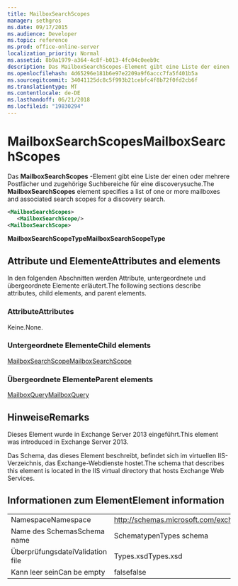 ```yaml
---
title: MailboxSearchScopes
manager: sethgros
ms.date: 09/17/2015
ms.audience: Developer
ms.topic: reference
ms.prod: office-online-server
localization_priority: Normal
ms.assetid: 8b9a1979-a364-4c8f-b013-4fc04c0eeb9c
description: Das MailboxSearchScopes-Element gibt eine Liste der einen oder mehrere Postfächer und zugehörige Suchbereiche für eine discoverysuche.
ms.openlocfilehash: 4d65296e181b6e97e2209a9f6accc7fa5f401b5a
ms.sourcegitcommit: 34041125dc8c5f993b21cebfc4f8b72f0fd2cb6f
ms.translationtype: MT
ms.contentlocale: de-DE
ms.lasthandoff: 06/21/2018
ms.locfileid: "19830294"
---
```

# <a name="mailboxsearchscopes"></a><span data-ttu-id="6b0e5-103">MailboxSearchScopes</span><span class="sxs-lookup"><span data-stu-id="6b0e5-103">MailboxSearchScopes</span></span>

<span data-ttu-id="6b0e5-104">Das **MailboxSearchScopes** -Element gibt eine Liste der einen oder mehrere Postfächer und zugehörige Suchbereiche für eine discoverysuche.</span><span class="sxs-lookup"><span data-stu-id="6b0e5-104">The **MailboxSearchScopes** element specifies a list of one or more mailboxes and associated search scopes for a discovery search.</span></span> 
  
```XML
<MailboxSearchScopes>
   <MailboxSearchScope/>
<MailboxSearchScope>
```

<span data-ttu-id="6b0e5-105">**MailboxSearchScopeType**</span><span class="sxs-lookup"><span data-stu-id="6b0e5-105">**MailboxSearchScopeType**</span></span>

## <a name="attributes-and-elements"></a><span data-ttu-id="6b0e5-106">Attribute und Elemente</span><span class="sxs-lookup"><span data-stu-id="6b0e5-106">Attributes and elements</span></span>

<span data-ttu-id="6b0e5-107">In den folgenden Abschnitten werden Attribute, untergeordnete und übergeordnete Elemente erläutert.</span><span class="sxs-lookup"><span data-stu-id="6b0e5-107">The following sections describe attributes, child elements, and parent elements.</span></span>
  
### <a name="attributes"></a><span data-ttu-id="6b0e5-108">Attribute</span><span class="sxs-lookup"><span data-stu-id="6b0e5-108">Attributes</span></span>

<span data-ttu-id="6b0e5-109">Keine.</span><span class="sxs-lookup"><span data-stu-id="6b0e5-109">None.</span></span>
  
### <a name="child-elements"></a><span data-ttu-id="6b0e5-110">Untergeordnete Elemente</span><span class="sxs-lookup"><span data-stu-id="6b0e5-110">Child elements</span></span>

[<span data-ttu-id="6b0e5-111">MailboxSearchScope</span><span class="sxs-lookup"><span data-stu-id="6b0e5-111">MailboxSearchScope</span></span>](mailboxsearchscope.md)
  
### <a name="parent-elements"></a><span data-ttu-id="6b0e5-112">Übergeordnete Elemente</span><span class="sxs-lookup"><span data-stu-id="6b0e5-112">Parent elements</span></span>

[<span data-ttu-id="6b0e5-113">MailboxQuery</span><span class="sxs-lookup"><span data-stu-id="6b0e5-113">MailboxQuery</span></span>](mailboxquery.md)
  
## <a name="remarks"></a><span data-ttu-id="6b0e5-114">Hinweise</span><span class="sxs-lookup"><span data-stu-id="6b0e5-114">Remarks</span></span>

<span data-ttu-id="6b0e5-115">Dieses Element wurde in Exchange Server 2013 eingeführt.</span><span class="sxs-lookup"><span data-stu-id="6b0e5-115">This element was introduced in Exchange Server 2013.</span></span>
  
<span data-ttu-id="6b0e5-116">Das Schema, das dieses Element beschreibt, befindet sich im virtuellen IIS-Verzeichnis, das Exchange-Webdienste hostet.</span><span class="sxs-lookup"><span data-stu-id="6b0e5-116">The schema that describes this element is located in the IIS virtual directory that hosts Exchange Web Services.</span></span>
  
## <a name="element-information"></a><span data-ttu-id="6b0e5-117">Informationen zum Element</span><span class="sxs-lookup"><span data-stu-id="6b0e5-117">Element information</span></span>

|||
|:-----|:-----|
|<span data-ttu-id="6b0e5-118">Namespace</span><span class="sxs-lookup"><span data-stu-id="6b0e5-118">Namespace</span></span>  <br/> |http://schemas.microsoft.com/exchange/services/2006/types  <br/> |
|<span data-ttu-id="6b0e5-119">Name des Schemas</span><span class="sxs-lookup"><span data-stu-id="6b0e5-119">Schema name</span></span>  <br/> |<span data-ttu-id="6b0e5-120">Schematypen</span><span class="sxs-lookup"><span data-stu-id="6b0e5-120">Types schema</span></span>  <br/> |
|<span data-ttu-id="6b0e5-121">Überprüfungsdatei</span><span class="sxs-lookup"><span data-stu-id="6b0e5-121">Validation file</span></span>  <br/> |<span data-ttu-id="6b0e5-122">Types.xsd</span><span class="sxs-lookup"><span data-stu-id="6b0e5-122">Types.xsd</span></span>  <br/> |
|<span data-ttu-id="6b0e5-123">Kann leer sein</span><span class="sxs-lookup"><span data-stu-id="6b0e5-123">Can be empty</span></span>  <br/> |<span data-ttu-id="6b0e5-124">false</span><span class="sxs-lookup"><span data-stu-id="6b0e5-124">false</span></span>  <br/> |
   

